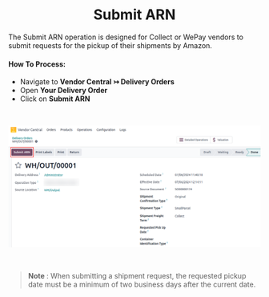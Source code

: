 # <h1 align="center"> Submit ARN </h2>

The Submit ARN operation is designed for Collect or WePay vendors to submit requests for the pickup of their shipments by Amazon.


#### How To Process:

* Navigate to **Vendor Central ↣ Delivery Orders**
* Open **Your Delivery Order**
* Click on **Submit ARN**

<br/>

<div align="center">

![import-or-map-product](images/VC-17.png)
</div>

<br/>

> **Note** : When submitting a shipment request, the requested pickup date must be a minimum of two business days after the current date.


